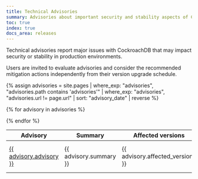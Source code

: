 ```yaml
---
title: Technical Advisories
summary: Advisories about important security and stability aspects of CockroachDB.
toc: true
index: true
docs_area: releases
---
```


Technical advisories report major issues with CockroachDB that may impact security or stability in production environments.

Users are invited to evaluate advisories and consider the recommended mitigation actions independently from their version upgrade schedule.

{% assign advisories = site.pages | where_exp: "advisories", "advisories.path contains 'advisories'" | where_exp: "advisories", "advisories.url != page.url" | sort: "advisory_date" | reverse %}

<table style=>
<colgroup>
<col style="width: 10%">
<col style="width: 50%">
<col style="width: 20%">
<col style="width: 20%">
</colgroup>
<thead>
<tr>
  <th>Advisory</th>
  <th>Summary</th>
  <th>Affected versions</th>
  <th>Date</th>
</tr>
</thead>
<tbody>

{% for advisory in advisories %}
<tr>
	<td>
		<a href="/docs{{ advisory.url }}">{{ advisory.advisory }}</a>
	</td>
	<td>{{ advisory.summary }}</td>
	<td>{{ advisory.affected_versions }}</td>
	<td>{{ advisory.advisory_date | date: "%B %e, %Y" }}</td>
</tr>
{% endfor %}
</tbody>
</table>
